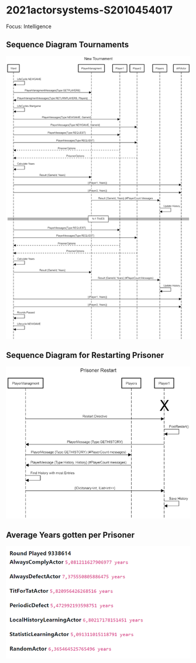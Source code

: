 # 2021actorsystems-S2010454017
Focus: Intelligence

## Sequence Diagram Tournaments
![New Tournament Sequence Diagram](./images/NewTournament.png)

## Sequence Diagram for Restarting Prisoner
![Prisoner Restart Sequence Diagram](./images/PrisonerRestart.png)

## Average Years gotten per Prisoner
![Average years per Prisoner](./images/Result_Average_Years.png)
